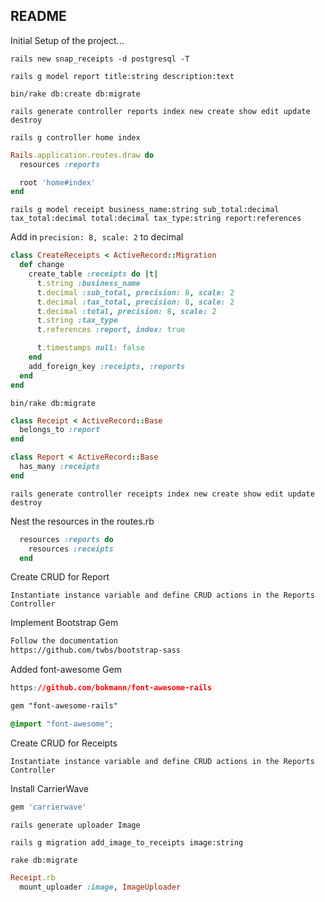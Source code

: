 ## README ##

Initial Setup of the project...


```shell
rails new snap_receipts -d postgresql -T
```

```shell
rails g model report title:string description:text
```

```shell
bin/rake db:create db:migrate
```

```shell
rails generate controller reports index new create show edit update destroy
```

```shell
rails g controller home index
```

```ruby
Rails.application.routes.draw do
  resources :reports

  root 'home#index'
end
```

```shell
rails g model receipt business_name:string sub_total:decimal tax_total:decimal total:decimal tax_type:string report:references
```

Add in `precision: 8, scale: 2` to decimal

```ruby
class CreateReceipts < ActiveRecord::Migration
  def change
    create_table :receipts do |t|
      t.string :business_name
      t.decimal :sub_total, precision: 8, scale: 2
      t.decimal :tax_total, precision: 8, scale: 2
      t.decimal :total, precision: 8, scale: 2
      t.string :tax_type
      t.references :report, index: true

      t.timestamps null: false
    end
    add_foreign_key :receipts, :reports
  end
end
```

```shell
bin/rake db:migrate
```

```ruby
class Receipt < ActiveRecord::Base
  belongs_to :report
end
```

```ruby
class Report < ActiveRecord::Base
  has_many :receipts
end
```

```shell
rails generate controller receipts index new create show edit update destroy
```

Nest the resources in the routes.rb
```ruby
  resources :reports do
    resources :receipts
  end
```

Create CRUD for Report
```
Instantiate instance variable and define CRUD actions in the Reports Controller
```

Implement Bootstrap Gem
```html
Follow the documentation
https://github.com/twbs/bootstrap-sass
```

Added font-awesome Gem
```css
https://github.com/bokmann/font-awesome-rails

gem "font-awesome-rails"

@import "font-awesome";
```

Create CRUD for Receipts
```
Instantiate instance variable and define CRUD actions in the Reports Controller
```

Install CarrierWave
```ruby
gem 'carrierwave'
```
```shell
rails generate uploader Image

rails g migration add_image_to_receipts image:string

rake db:migrate
```

```ruby
Receipt.rb
  mount_uploader :image, ImageUploader



















